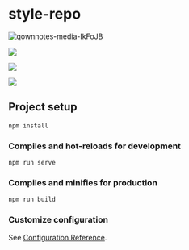 # style-repo
![qownnotes-media-IkFoJB](media/qownnotes-media-IkFoJB.png)

![](file://D:\LOG\MarkText\IMGS\2022-05-16-14-59-42-image.png?msec=1652684382913)

![](D:\LOG\MarkText\IMGS\2022-05-16-15-00-47-image.png)

![](file://D:\LOG\MarkText\IMGS\2022-05-16-15-01-16-image.png?msec=1652684476532)
## Project setup
```
npm install
```

### Compiles and hot-reloads for development
```
npm run serve
```

### Compiles and minifies for production
```
npm run build
```

### Customize configuration
See [Configuration Reference](https://cli.vuejs.org/config/).


